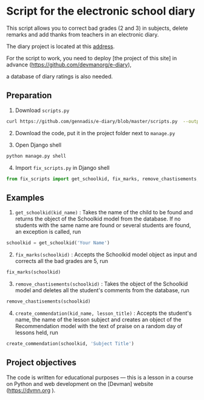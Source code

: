 # Script for the electronic school diary

This script allows you to correct bad grades (2 and 3) in subjects, delete remarks and add thanks from teachers in an
electronic diary.

The diary project is located at this [address](https://github.com/devmanorg/e-diary ).

For the script to work, you need to deploy [the project of this site] in advance (https://github.com/devmanorg/e-diary),

a database of diary ratings is also needed.

## Preparation

1. Download `scripts.py`

```bash
curl https://github.com/gennadis/e-diary/blob/master/scripts.py  --output fix_scripts.py
```

2. Download the code, put it in the project folder next to `manage.py`

3. Open Django shell

```bash
python manage.py shell
```

4. Import `fix_scripts.py` in Django shell

```python
from fix_scripts import get_schoolkid, fix_marks, remove_chastisements, create_commendation

```                        

## Examples

1. `get_schoolkid(kid_name)` :
   Takes the name of the child to be found and returns the object of the Schoolkid model from the database. If no
   students with the same name are found or several students are found, an exception is called, run

```python
schoolkid = get_schoolkid('Your Name')
```

2. `fix_marks(schoolkid)` :
   Accepts the Schoolkid model object as input and corrects all the bad grades are 5, run

```python
fix_marks(schoolkid)
```

3. `remove_chastisements(schoolkid)` :
   Takes the object of the Schoolkid model and deletes all the student's comments from the database, run

```python
remove_chastisements(schoolkid)
```

4. `create_commendation(kid_name, lesson_title)` :
Accepts the student's name, the name of the lesson subject and creates an object of the Recommendation model with the
text of praise on a random day of lessons held, run

```python
create_commendation(schoolkid, 'Subject Title')
```

## Project objectives

The code is written for educational purposes — this is a lesson in a course on Python and web development on
the [Devman] website (https://dvmn.org ).